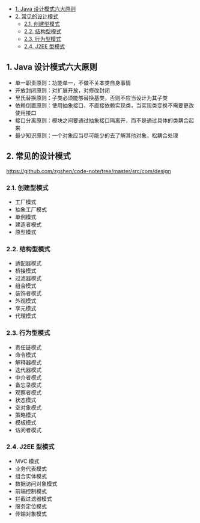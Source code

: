 <!-- TOC -->

- [1. Java 设计模式六大原则](#1-java-设计模式六大原则)
- [2. 常见的设计模式](#2-常见的设计模式)
    - [2.1. 创建型模式](#21-创建型模式)
    - [2.2. 结构型模式](#22-结构型模式)
    - [2.3. 行为型模式](#23-行为型模式)
    - [2.4. J2EE 型模式](#24-j2ee-型模式)

<!-- /TOC -->
## 1. Java 设计模式六大原则
- 单一职责原则：功能单一，不做不关本类自身事情
- 开放封闭原则：对扩展开放，对修改封闭
- 里氏替换原则：子类必须能够替换基类，否则不应当设计为其子类
- 依赖倒置原则：使用抽象接口，不直接依赖实现类，当实现类变换不需要更改使用接口
- 接口分离原则：模块之间要通过抽象接口隔离开，而不是通过具体的类耦合起来
- 最少知识原则：一个对象应当尽可能少的去了解其他对象，松耦合处理

## 2. 常见的设计模式

https://github.com/zgshen/code-note/tree/master/src/com/design

### 2.1. 创建型模式
- 工厂模式
- 抽象工厂模式
- 单例模式
- 建造者模式
- 原型模式

### 2.2. 结构型模式
- 适配器模式
- 桥接模式
- 过滤器模式
- 组合模式
- 装饰者模式
- 外观模式
- 享元模式
- 代理模式

### 2.3. 行为型模式
- 责任链模式
- 命令模式
- 解释器模式
- 迭代器模式
- 中介者模式
- 备忘录模式
- 观察者模式
- 状态模式
- 空对象模式
- 策略模式
- 模板模式
- 访问者模式

### 2.4. J2EE 型模式
- MVC 模式
- 业务代表模式
- 组合实体模式
- 数据访问对象模式
- 前端控制模式
- 拦截过滤器模式
- 服务定位模式
- 传输对象模式
